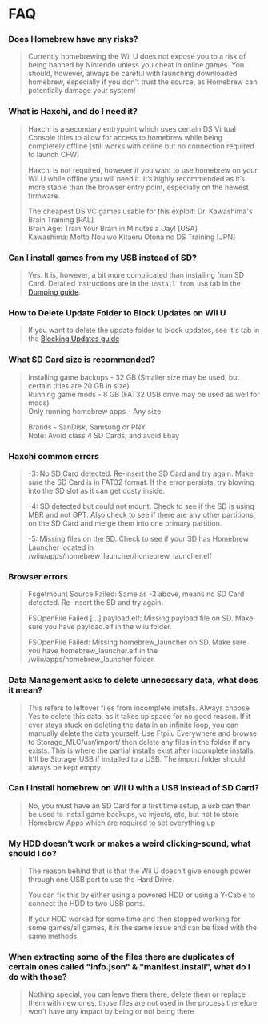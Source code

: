 # FAQ

### Does Homebrew have any risks?

> Currently homebrewing the Wii U does not expose you to a risk of being banned by Nintendo unless you cheat in online games. You should, however, always be careful with launching downloaded homebrew, especially if you don't trust the source, as Homebrew can potentially damage your system!

### What is Haxchi, and do I need it?

> Haxchi is a secondary entrypoint which uses certain DS Virtual Console titles to allow for access to homebrew while being completely offline (still works with online but no connection required to launch CFW)
>
> Haxchi is not required, however if you want to use homebrew on your Wii U while offline you will need it. It’s highly recommended as it’s more stable than the browser entry point, especially on the newest firmware.
>
> The cheapest DS VC games usable for  this exploit:
Dr. Kawashima's Brain Training [PAL]\
Brain Age: Train Your Brain in Minutes a Day! [USA]\
Kawashima: Motto Nou wo Kitaeru Otona no DS Training [JPN]

### Can I install games from my USB instead of SD?

> Yes. It is, however, a bit more complicated than installing from SD Card. Detailed instructions are in the `Install from USB` tab in the [Dumping guide](/dump-games).

### How to Delete Update Folder to Block Updates on Wii U

> If you want to delete the update folder to block updates, see it's tab in the [Blocking Updates guide](/block-updates)

### What SD Card size is recommended?

> Installing game backups - 32 GB  (Smaller size may be used, but certain titles are 20 GB in size)\
Running game mods - 8 GB  (FAT32 USB drive may be used as well for mods)\
Only running homebrew apps - Any size
>
> Brands - SanDisk, Samsung or PNY\
Note: Avoid class 4 SD Cards, and avoid Ebay

### Haxchi common errors

> -3: No SD Card detected. Re-insert the SD Card and try again. Make sure the SD Card is in FAT32 format. If the error persists, try blowing into the SD slot as it can get dusty inside.
>
> -4: SD detected but could not mount. Check to see if the SD is using MBR and not GPT. Also check to see if there are any other partitions on the SD Card and merge them into one primary partition.
>
> -5: Missing files on the SD. Check to see if your SD has Homebrew Launcher located in /wiiu/apps/homebrew_launcher/homebrew_launcher.elf

### Browser errors

> Fsgetmount Source Failed: Same as -3 above, means no SD Card detected. Re-insert the SD and try again.
>
> FSOpenFile Failed [...] payload.elf: Missing payload file on SD. Make sure you have payload.elf in the wiiu folder.
>
> FSOpenFile Failed: Missing homebrew_launcher on SD. Make sure you have homebrew_launcher.elf in the /wiiu/apps/homebrew_launcher folder.

### Data Management asks to delete unnecessary data, what does it mean?

> This refers to leftover files from incomplete installs. Always choose Yes to delete this data, as it takes up space for no good reason.
If it ever stays stuck on deleting the data in an infinite loop, you can manually delete the data yourself. Use Ftpiiu Everywhere and browse to Storage_MLC/usr/import/ then delete any files in the folder if any exists. This is where the partial installs exist after incomplete installs. It'll be Storage_USB if installed to a USB. The import folder should always be kept empty.

### Can I install homebrew on Wii U with a USB instead of SD Card?

> No, you must have an SD Card for a first time setup, a usb can then be used to install game backups, vc injects, etc, but not to store Homebrew Apps which are required to set everything up

### My HDD doesn't work or makes a weird clicking-sound, what should I do?

> The reason behind that is that the Wii U doesn't give enough power through one USB port to use the Hard Drive.
>
>You can fix this by either using a powered HDD or using a Y-Cable to connect the HDD to two USB ports.
>
>If your HDD worked for some time and then stopped working for some games/all games, it is the same issue and can be fixed with the same methods.

### When extracting some of the files there are duplicates of certain ones called "info.json" & "manifest.install", what do I do with those?

> Nothing special, you can leave them there, delete them or replace them with new ones, those files are not used in the process therefore won't have any impact by being or not being there
